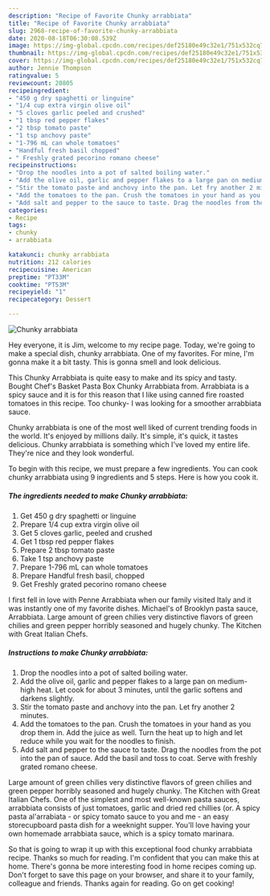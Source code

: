 ```yaml
---
description: "Recipe of Favorite Chunky arrabbiata"
title: "Recipe of Favorite Chunky arrabbiata"
slug: 2968-recipe-of-favorite-chunky-arrabbiata
date: 2020-08-18T06:30:08.539Z
image: https://img-global.cpcdn.com/recipes/def25180e49c32e1/751x532cq70/chunky-arrabbiata-recipe-main-photo.jpg
thumbnail: https://img-global.cpcdn.com/recipes/def25180e49c32e1/751x532cq70/chunky-arrabbiata-recipe-main-photo.jpg
cover: https://img-global.cpcdn.com/recipes/def25180e49c32e1/751x532cq70/chunky-arrabbiata-recipe-main-photo.jpg
author: Jennie Thompson
ratingvalue: 5
reviewcount: 20805
recipeingredient:
- "450 g dry spaghetti or linguine"
- "1/4 cup extra virgin olive oil"
- "5 cloves garlic peeled and crushed"
- "1 tbsp red pepper flakes"
- "2 tbsp tomato paste"
- "1 tsp anchovy paste"
- "1-796 mL can whole tomatoes"
- "Handful fresh basil chopped"
- " Freshly grated pecorino romano cheese"
recipeinstructions:
- "Drop the noodles into a pot of salted boiling water."
- "Add the olive oil, garlic and pepper flakes to a large pan on medium-high heat. Let cook for about 3 minutes, until the garlic softens and darkens slightly."
- "Stir the tomato paste and anchovy into the pan. Let fry another 2 minutes."
- "Add the tomatoes to the pan. Crush the tomatoes in your hand as you drop them in. Add the juice as well. Turn the heat up to high and let reduce while you wait for the noodles to finish."
- "Add salt and pepper to the sauce to taste. Drag the noodles from the pot into the pan of sauce. Add the basil and toss to coat. Serve with freshly grated romano cheese."
categories:
- Recipe
tags:
- chunky
- arrabbiata

katakunci: chunky arrabbiata 
nutrition: 212 calories
recipecuisine: American
preptime: "PT33M"
cooktime: "PT53M"
recipeyield: "1"
recipecategory: Dessert

---
```



![Chunky arrabbiata](https://img-global.cpcdn.com/recipes/def25180e49c32e1/751x532cq70/chunky-arrabbiata-recipe-main-photo.jpg)

Hey everyone, it is Jim, welcome to my recipe page. Today, we're going to make a special dish, chunky arrabbiata. One of my favorites. For mine, I'm gonna make it a bit tasty. This is gonna smell and look delicious.

This Chunky Arrabbiata is quite easy to make and its spicy and tasty. Bought Chef&#39;s Basket Pasta Box Chunky Arrabbiata from. Arrabbiata is a spicy sauce and it is for this reason that I like using canned fire roasted tomatoes in this recipe. Too chunky- I was looking for a smoother arrabbiata sauce.

Chunky arrabbiata is one of the most well liked of current trending foods in the world. It's enjoyed by millions daily. It's simple, it's quick, it tastes delicious. Chunky arrabbiata is something which I've loved my entire life. They're nice and they look wonderful.


To begin with this recipe, we must prepare a few ingredients. You can cook chunky arrabbiata using 9 ingredients and 5 steps. Here is how you cook it.

<!--inarticleads1-->

##### The ingredients needed to make Chunky arrabbiata:

1. Get 450 g dry spaghetti or linguine
1. Prepare 1/4 cup extra virgin olive oil
1. Get 5 cloves garlic, peeled and crushed
1. Get 1 tbsp red pepper flakes
1. Prepare 2 tbsp tomato paste
1. Take 1 tsp anchovy paste
1. Prepare 1-796 mL can whole tomatoes
1. Prepare Handful fresh basil, chopped
1. Get  Freshly grated pecorino romano cheese


I first fell in love with Penne Arrabbiata when our family visited Italy and it was instantly one of my favorite dishes. Michael&#39;s of Brooklyn pasta sauce, Arrabbiata. Large amount of green chilies very distinctive flavors of green chilies and green pepper horribly seasoned and hugely chunky. The Kitchen with Great Italian Chefs. 

<!--inarticleads2-->

##### Instructions to make Chunky arrabbiata:

1. Drop the noodles into a pot of salted boiling water.
1. Add the olive oil, garlic and pepper flakes to a large pan on medium-high heat. Let cook for about 3 minutes, until the garlic softens and darkens slightly.
1. Stir the tomato paste and anchovy into the pan. Let fry another 2 minutes.
1. Add the tomatoes to the pan. Crush the tomatoes in your hand as you drop them in. Add the juice as well. Turn the heat up to high and let reduce while you wait for the noodles to finish.
1. Add salt and pepper to the sauce to taste. Drag the noodles from the pot into the pan of sauce. Add the basil and toss to coat. Serve with freshly grated romano cheese.


Large amount of green chilies very distinctive flavors of green chilies and green pepper horribly seasoned and hugely chunky. The Kitchen with Great Italian Chefs. One of the simplest and most well-known pasta sauces, arrabbiata consists of just tomatoes, garlic and dried red chillies (or. A spicy pasta al&#39;arrabiata - or spicy tomato sauce to you and me - an easy storecupboard pasta dish for a weeknight supper. You&#39;ll love having your own homemade arrabbiata sauce, which is a spicy tomato marinara. 

So that is going to wrap it up with this exceptional food chunky arrabbiata recipe. Thanks so much for reading. I'm confident that you can make this at home. There's gonna be more interesting food in home recipes coming up. Don't forget to save this page on your browser, and share it to your family, colleague and friends. Thanks again for reading. Go on get cooking!

